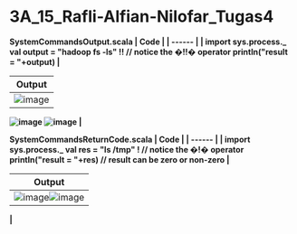 # 3A_15_Rafli-Alfian-Nilofar_Tugas4

<b>SystemCommandsOutput.scala<b>
| Code |
| ------  |
| import sys.process._
val output = "hadoop fs -ls" !! // notice the �!!� operator
println("result = "+output)  |

| Output |
| :------:  |
| ![image](https://user-images.githubusercontent.com/95726593/231009979-58557000-35b5-45b9-8cdc-a26407abba02.png)
![image](https://user-images.githubusercontent.com/95726593/231009999-eb536917-28fd-4405-97d1-df17f154a07f.png)
![image](https://user-images.githubusercontent.com/95726593/231010015-5bf5b19a-b28a-4cfa-bc73-8a4c1a0925c1.png)
     |

SystemCommandsReturnCode.scala
| Code |
| ------  |
| import sys.process._
val res = "ls /tmp" ! // notice the �!� operator 
println("result = "+res) // result can be zero or non-zero
  |

| Output |
| :------:  |
| ![image](https://user-images.githubusercontent.com/95726593/231028674-4c5b7667-1c61-4377-a8d1-4206c710bd26.png)![image](https://user-images.githubusercontent.com/95726593/231028718-932c4486-685a-4ba5-93f3-5670e13d5629.png)
 |
